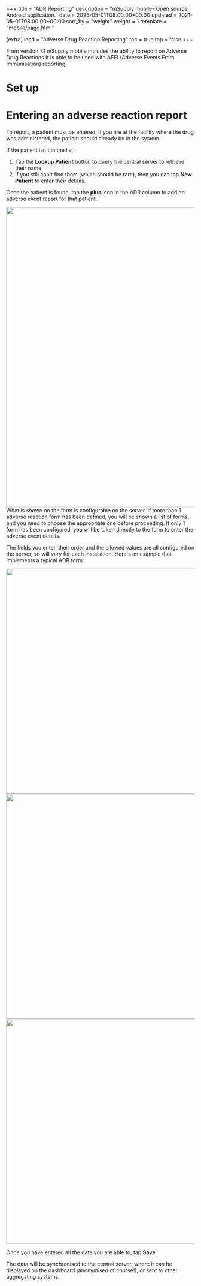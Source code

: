 +++
title = "ADR Reporting"
description = "mSupply mobile- Open source Android application."
date = 2025-05-01T08:00:00+00:00
updated = 2021-05-01T08:00:00+00:00
sort_by = "weight"
weight = 1
template = "mobile/page.html"

[extra]
lead = "Adverse Drug Reaction Reporting"
toc = true
top = false
+++


From version 7.1 mSupply mobile includes the ability to report on Adverse Drug Reactions
It is able to be used with AEFI (Adverse Events From Immunisation) reporting.

# Set up

# Entering an adverse reaction report

To report, a patient must be entered. If you are at the facility where the drug was administered, the patient should already be in the system.

If the patient isn't in the list:

  1. Tap the **Lookup Patient** button to query the central server to retrieve their name.
  1. If you still can't find them (which should be rare), then you can tap **New Patient** to enter their details.

Once the patient is found, tap the **plus** icon in the ADR column to add an adverse event report for that patient.

[<img src="/_media/en:mobile:user_guide:pasted:20210321-002225.png?w=800&amp;tok=c03a3f" class="mediacenter" loading="lazy" alt="" width="800" />](/_detail/en:mobile:user_guide:pasted:20210321-002225.png?id=en%3Amobile%3Auser_guide%3Aadverse_drug_reactions)
What is shown on the form is configurable on the server. If more than 1 adverse reaction form has been defined, you will be shown a list of forms, and you need to choose the appropriate one before proceeding. If only 1 form has been configured, you will be taken directly to the form to enter the adverse event details.

The fields you enter, their order and the allowed values are all configured on the server, so will vary for each installation.
Here's an example that implements a typical ADR form:

[<img src="/_media/en:mobile:user_guide:pasted:20210326-025554.png?w=600&amp;tok=0fc984" class="media" loading="lazy" alt="" width="600" />](/_detail/en:mobile:user_guide:pasted:20210326-025554.png?id=en%3Amobile%3Auser_guide%3Aadverse_drug_reactions)  [<img src="/_media/en:mobile:user_guide:pasted:20210326-051330.png?w=600&amp;tok=405973" class="media" loading="lazy" alt="" width="600" />](/_detail/en:mobile:user_guide:pasted:20210326-051330.png?id=en%3Amobile%3Auser_guide%3Aadverse_drug_reactions)  [<img src="/_media/en:mobile:user_guide:pasted:20210326-051404.png?w=600&amp;tok=72982a" class="media" loading="lazy" alt="" width="600" />](/_detail/en:mobile:user_guide:pasted:20210326-051404.png?id=en%3Amobile%3Auser_guide%3Aadverse_drug_reactions)

Once you have entered all the data you are able to, tap **Save**

The data will be synchronised to the central server, where it can be displayed on the dashboard (anonymised of course!), or sent to other aggregating systems.

